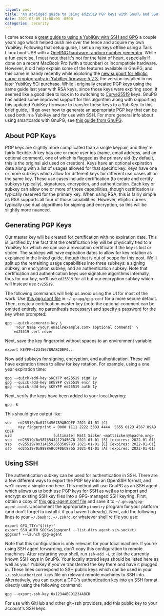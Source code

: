 ```yaml
---
layout: post
title: "An abridged guide to using ed25519 PGP keys with GnuPG and SSH"
date: 2021-05-09 11:00:00 -0500
categories: security
---
```

I came across a [great guide to using a YubiKey with SSH and GPG][orig] a couple years ago which helped push me over the fence and acquire my own YubiKey.
Following that setup guide, I set up my keys offline using a Tails Linux boot USB with a [OneRNG hardware random number generator](https://onerng.info).
While a fun exercise, I must note that it's not for the faint of heart, especially if done on a recent MacBook Pro (with a touchbar) or incompatible hardware.
However, it did help explain some of the features available in GnuPG, and this came in handy recently while exploring the [new support for elliptic curve cryptography in YubiKey firmware 5.2.3][yk523], the version installed in my later YubiKey 5Ci purchase.
While I originally created PGP keys using the same guide last year with RSA keys, since those keys were expiring soon, it seemed like a good idea to look in to switching to [Curve25519](https://cr.yp.to/ecdh.html) keys.
GnuPG has added some improved support for this algorithm along with supporting this updated YubiKey firmware to transfer these keys to a YubiKey.
In this brief guide, I'll go over how to generate an appropriate PGP key that can be used both in a YubiKey and for use with SSH.
For more general info about using smartcards with GnuPG, see [this guide from GnuPG][howto].

## About PGP Keys

PGP keys are slightly more complicated than a single keypair, and they're fairly flexible.
A key has one or more user ids (name, email address, and an optional comment), one of which is flagged as the primary uid (by default, this is the original uid used on creation).
Keys have an optional expiration date along with a list of usages allowed for that specific key.
Keys have one or more subkeys which allow for different keys for different use cases all on the same key.
These use cases include certification (to create and certify subkeys typically), signatures, encryption, and authentication.
Each key or subkey can allow one or more of those capabilities, though certification is typically reserved for the primary key.
When using RSA, this is fairly simple as RSA supports all four of those capabilities.
However, elliptic curves typically use dual algorithms for signing and encryption, so this will be slightly more nuanced.

## Generating PGP Keys

Our master key will be created for certification with no expiration date.
This is justified by the fact that the certification key will be physically tied to a YubiKey for which we can use a revocation certificate if the key is lost or stolen.
The subkeys will have expiration dates to allow for key rotation as explained in the linked guide, though that is out of scope for this post.
We'll split up the remaining usage capabilities into three subkeys: a signing subkey, an encryption subkey, and an authentication subkey.
Note that certification and authentication keys use signature algorithms internally, thus for our key, we'll use `ed25519` for all but our encryption subkey which will instead use `cv25519`.

The following commands will help us avoid using the UI for most of the work.
Use [this gpg.conf file](https://raw.githubusercontent.com/drduh/config/master/gpg.conf) in `~/.gnupg/gpg.conf` for a more secure default.
Then, create a certification master key (note the optional comment can be omitted entirely, no parenthesis necessary) and specify a password for the key when prompted:

    gpg --quick-generate-key \
        'Your Name <your.email@example.com> (optional comment)' \
        ed25519 cert never

Next, save the key fingerprint without spaces to an environment variable:

    export KEYFP=123456789ABCDEF0...

Now add subkeys for signing, encryption, and authentication.
These will have expiration times to allow for key rotation.
For example, using a one year expiration time:

    gpg --quick-add-key $KEYFP ed25519 sign 1y
    gpg --quick-add-key $KEYFP cv25519 encr 1y
    gpg --quick-add-key $KEYFP ed25519 auth 1y

Next, verify the keys have been added to your local keyring:

    gpg -K

This should give output like:

```
sec   ed25519/0x0123456789ABCDEF 2021-01-01 [C]
      Key fingerprint = 0000 1111 2222 3333 4444  5555 0123 4567 89AB CDEF
uid                   [ultimate] Matt Sicker <mattsicker@apache.org>
ssb   ed25519/0x9876543212345678 2021-01-01 [S] [expires: 2022-01-01]
ssb   cv25519/0x3141592653589793 2021-01-01 [E] [expires: 2022-01-01]
ssb   ed25519/0x8888ABCDFDEC8765 2021-01-01 [A] [expires: 2022-01-01]
```

## Using SSH

The authentication subkey can be used for authentication in SSH.
There are a few different ways to export the PGP key into an OpenSSH format, and we'll cover a simple one here.
This method will use GnuPG as an SSH agent which allows us to both use PGP keys for SSH as well as to import and encrypt existing SSH key files into a GPG-managed SSH keyring.
First, obtain a copy of [this gpg-agent.conf file](https://raw.githubusercontent.com/drduh/config/master/gpg-agent.conf) and save it to `~/.gnupg/gpg-agent.conf`.
Uncomment the appropriate `pinentry` program for your platform (and don't forget to install it if you haven't already).
Next, add the following lines to your `~/.bashrc`, `~/.zshrc`, or whatever shell rc file you use:

```
export GPG_TTY="$(tty)"
export SSH_AUTH_SOCK=$(gpgconf --list-dirs agent-ssh-socket)
gpgconf --launch gpg-agent
```

Note that this configuration is only relevant for your local machine.
If you're using SSH agent forwarding, don't copy this configuration to remote machines.
After restarting your shell, run `ssh-add -L` to list the currently known SSH keys in GnuPG.
Your locally stored keys should be listed here as well as your YubiKey if you've transferred the key there and have it plugged in.
These lines correspond to SSH public keys which can be used in your `~/.ssh/authorized_keys` file on relevant remote machines to SSH into.
Alternatively, you can export a GPG's authentication key into an SSH format directly using the following command:

```
gpg --export-ssh-key 0x1234ABCD1234ABCD
```

For use with GitHub and other git+ssh providers, add this public key to your account's SSH keys.

[orig]: https://github.com/drduh/YubiKey-Guide
[howto]: https://gnupg.org/howtos/card-howto/en/smartcard-howto.html
[yk523]: https://www.yubico.com/blog/whats-new-in-yubikey-firmware-5-2-3/
